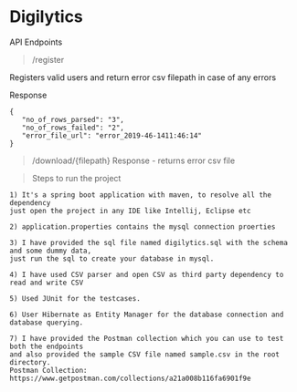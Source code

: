 # Digilytics

API Endpoints

> /register

Registers valid users and return error csv filepath in case of any errors

Response

```
{
   "no_of_rows_parsed": "3",
   "no_of_rows_failed": "2",
   "error_file_url": "error_2019-46-1411:46:14"
}
```

> /download/{filepath}
Response - returns error csv file

> Steps to run the project
```
1) It's a spring boot application with maven, to resolve all the dependency
just open the project in any IDE like Intellij, Eclipse etc

2) application.properties contains the mysql connection proerties

3) I have provided the sql file named digilytics.sql with the schema and some dummy data, 
just run the sql to create your database in mysql.

4) I have used CSV parser and open CSV as third party dependency to read and write CSV

5) Used JUnit for the testcases.

6) User Hibernate as Entity Manager for the database connection and database querying.

7) I have provided the Postman collection which you can use to test both the endpoints 
and also provided the sample CSV file named sample.csv in the root directory.
Postman Collection: https://www.getpostman.com/collections/a21a008b116fa6901f9e

```